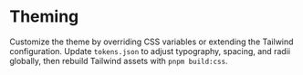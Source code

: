 # Theming

Customize the theme by overriding CSS variables or extending the Tailwind configuration. Update `tokens.json` to adjust typography, spacing, and radii globally, then rebuild Tailwind assets with `pnpm build:css`.

